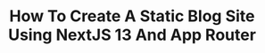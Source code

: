 ---
title: How To Create A Static Blog Site Using NextJS 13 And App Router
description: >-
  A guide on how to create a statically-generated blog site using NextJS
  and its new App Router.
---
